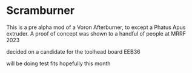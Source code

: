 # Scramburner

This is a pre alpha mod of a Voron Afterburner, to except a Phatus Apus extruder. A proof of concept was shown to a handful of people at MRRF 2023

decided on a candidate for the toolhead board EEB36

will be doing test fits hopefully this month
